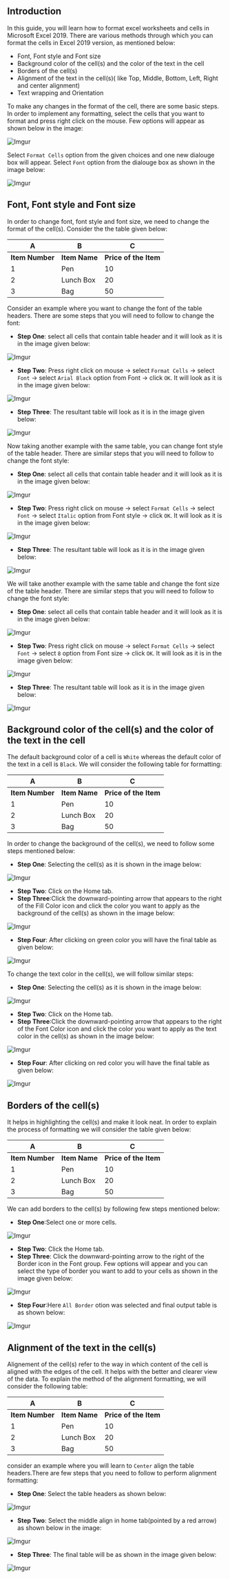 ## Introduction
In this guide, you will learn how to format excel worksheets and cells in Microsoft Excel 2019. There are various methods through which you can format the cells in Excel 2019 version, as mentioned below:

- Font, Font style and Font size
- Background color of the cell(s) and the color of the text in the cell
- Borders of the cell(s)
- Alignment of the text in the cell(s)( like Top, Middle, Bottom, Left, Right and center alignment)
- Text wrapping and Orientation

To make any changes in the format of the cell, there are some basic steps. In order to implement any formatting, select the cells that you want to format and press right click on the mouse. Few options will appear as shown below in the image:

![Imgur](https://i.imgur.com/Yxdfkkw.png)

Select `Format Cells` option from the given choices and one new dialouge box will appear. Select `Font` option from the dialouge box as shown in the image below:

![Imgur](https://i.imgur.com/E6HFkD1.png)


## Font, Font style and Font size
In order to change font, font style and font size, we need to change the format of the cell(s). Consider the the table given below:

| A | B | C |
| --- | --- | --- |
| **Item Number** | **Item Name** | **Price of the Item** |
| 1 | Pen | 10 |
| 2 | Lunch Box | 20 |
| 3 | Bag | 50 |


Consider an example where you want to change the font of the table headers. There are some steps that you will need to follow to change the font:

- **Step One**: select all cells that contain table header and it will look as it is in the image given below:

![Imgur](https://i.imgur.com/hAiGJ2O.png)

- **Step Two**: Press right click on mouse -> select `Format Cells` -> select `Font` -> select `Arial Black` option from Font -> click `OK`. It will look as it is in the image given below:

![Imgur](https://i.imgur.com/lcS3L3h.png)

- **Step Three**: The resultant table will look as it is in the image given below:

![Imgur](https://i.imgur.com/YF5OCK5.png)

Now taking another example with the same table, you can change font style of the table header. There are similar steps that you will need to follow to change the font style: 

- **Step One**: select all cells that contain table header and it will look as it is in the image given below:

![Imgur](https://i.imgur.com/pD0SHMq.png)

- **Step Two**: Press right click on mouse -> select `Format Cells` -> select `Font` -> select `Italic` option from Font style -> click `OK`. It will look as it is in the image given below:

![Imgur](https://i.imgur.com/rMHLueS.png)

- **Step Three**: The resultant table will look as it is in the image given below:

![Imgur](https://i.imgur.com/22Uxbt4.png)

We will take another example with the same table and change the font size of the table header. There are similar steps that you will need to follow to change the font style: 

- **Step One**: select all cells that contain table header and it will look as it is in the image given below:

![Imgur](https://i.imgur.com/sD5tpdF.png)

- **Step Two**: Press right click on mouse -> select `Format Cells` -> select `Font` -> select `8` option from Font size -> click `OK`. It will look as it is in the image given below:

![Imgur](https://i.imgur.com/WwpbefO.png)

- **Step Three**: The resultant table will look as it is in the image given below:

![Imgur](https://i.imgur.com/Bt0CdGl.png)

## Background color of the cell(s) and the color of the text in the cell
The default background color of a cell is `White` whereas the default color of the text in a cell is `Black`. We will consider the following table for formatting:

| A | B | C |
| --- | --- | --- |
| **Item Number** | **Item Name** | **Price of the Item** |
| 1 | Pen | 10 |
| 2 | Lunch Box | 20 |
| 3 | Bag | 50 |

In order to change the background of the cell(s), we need to follow some steps mentioned below:

- **Step One**: Selecting the cell(s) as it is shown in the image below:

![Imgur](https://i.imgur.com/AmCwdcq.png)

- **Step Two**: Click on the Home tab.
- **Step Three**:Click the downward-pointing arrow that appears to the right of the Fill Color icon and click the color you want to apply as the background of the cell(s) as shown in the image below:

![Imgur](https://i.imgur.com/TWGOZQb.png)

- **Step Four**: After clicking on green color you will have the final table as given below:

![Imgur](https://i.imgur.com/emG6Zd1.png)

To change the text color in the cell(s), we will follow similar steps:

- **Step One**: Selecting the cell(s) as it is shown in the image below:

![Imgur](https://i.imgur.com/OgfYoJM.png)

- **Step Two**: Click on the Home tab.
- **Step Three**:Click the downward-pointing arrow that appears to the right of the Font Color icon and click the color you want to apply as the text color in the cell(s) as shown in the image below:

![Imgur](https://i.imgur.com/HhP8hxN.png)

- **Step Four**: After clicking on red color you will have the final table as given below:

![Imgur](https://i.imgur.com/IZCgnMB.png)

## Borders of the cell(s)
It helps in highlighting the cell(s) and make it look neat. In order to explain the process of formatting we will consider the table given below:

| A | B | C |
| --- | --- | --- |
| **Item Number** | **Item Name** | **Price of the Item** |
| 1 | Pen | 10 |
| 2 | Lunch Box | 20 |
| 3 | Bag | 50 |

We can add borders to the cell(s) by following few steps mentioned below:

- **Step One**:Select one or more cells.

![Imgur](https://i.imgur.com/AmCwdcq.png)

- **Step Two**: Click the Home tab.
- **Step Three**: Click the downward-pointing arrow to the right of the Border icon in the Font group. Few options will appear and you can select the type of border you want to add to your cells as shown in the image given below:

![Imgur](https://i.imgur.com/pmKKSGl.png)

- **Step Four**:Here `All Border` otion was selected and final output table is as shown below:

![Imgur](https://i.imgur.com/8hqhLim.png)

## Alignment of the text in the cell(s)
Alignement of the cell(s) refer to the way in which content of the cell is aligned with the edges of the cell. It helps with the better  and clearer view of the data.
To explain the method of the alignment formatting, we will consider the following table:

| A | B | C |
| --- | --- | --- |
| **Item Number** | **Item Name** | **Price of the Item** |
| 1 | Pen | 10 |
| 2 | Lunch Box | 20 |
| 3 | Bag | 50 |

consider an example where you will learn to `Center` align the table headers.There are few steps that you need to follow to perform alignment formatting:

- **Step One**: Select the table headers as shown below:

![Imgur](https://i.imgur.com/TgZkEiI.png)

- **Step Two**: Select the middle align in home tab(pointed by a red arrow) as shown below in the image:

![Imgur](https://i.imgur.com/M2JudYT.png)

- **Step Three**: The final table will be as shown in the image given below:

![Imgur](https://i.imgur.com/0JpCYC2.png)


















